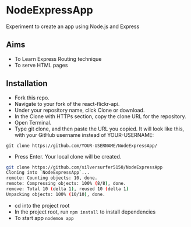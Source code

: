 # NodeExpressApp
Experiment to create an app using Node.js and Express

## Aims 

* To Learn Express Routing technique
* To serve HTML pages

## Installation

* Fork this repo.
* Navigate to your fork of the react-flickr-api.
* Under your repository name, click Clone or download.
* In the Clone with HTTPs section, copy the clone URL for the repository.
* Open Terminal.
* Type git clone, and then paste the URL you copied. It will look like this, with your GitHub username instead of YOUR-USERNAME:
```{bash}
git clone https://github.com/YOUR-USERNAME/NodeExpressApp/
```
* Press Enter. Your local clone will be created.
```bash
git clone https://github.com/silversurfer5150/NodeExpressApp
Cloning into `NodeExpressApp`...
remote: Counting objects: 10, done.
remote: Compressing objects: 100% (8/8), done.
remove: Total 10 (delta 1), reused 10 (delta 1)
Unpacking objects: 100% (10/10), done.
```
* cd into the project root
* In the project root, run `npm install` to install dependencies
* To start app `nodemon app`

